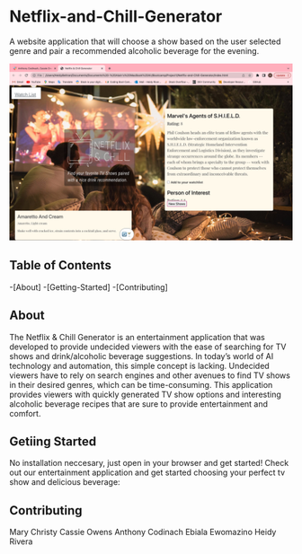 # Netflix-and-Chill-Generator
A website application that will choose a show based on the user selected genre and pair a recommended alcoholic beverage for the evening. 

![deployed application](Assets/deployedapplication.jpg)

## Table of Contents
-[About]
-[Getting-Started]
-[Contributing]

## About
The Netflix & Chill Generator is an entertainment application that was developed to provide undecided viewers with the ease of searching for TV shows and drink/alcoholic beverage suggestions. In today’s world of AI technology and automation, this simple concept is lacking. Undecided viewers have to rely on search engines and other avenues to find TV shows in their desired genres, which can be time-consuming. This application provides viewers with quickly generated TV show options and interesting alcoholic beverage recipes that are sure to provide entertainment and comfort. 


## Getiing Started
No installation neccesary, just open in your browser and get started!
Check out our entertainment application and get started choosing your perfect tv show and delicious beverage:  

## Contributing
Mary Christy
Cassie Owens
Anthony Codinach
Ebiala Ewomazino
Heidy Rivera

